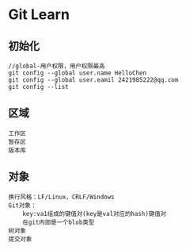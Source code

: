 # Git Learn

## 初始化

    //global-用户权限，用户权限最高
    git config --global user.name HelloChen
    git config --global user.eamil 2421985222@qq.com
    git config --list

## 区域

    工作区
    暂存区
    版本库

## 对象

    换行风格：LF/Linux，CRLF/Windows
    Git对象：
        key:va1组成的键值对(key是val对应的hash)键值对
        在git内部是一个blob类型
    树对象
    提交对象
